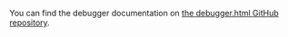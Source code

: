 You can find the debugger documentation on [the debugger.html GitHub repository](https://devtools-html.github.io/debugger.html/).